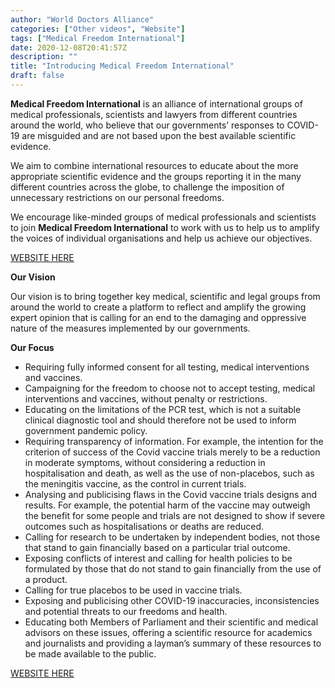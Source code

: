 ```yaml
---
author: "World Doctors Alliance"
categories: ["Other videos", "Website"]
tags: ["Medical Freedom International"]
date: 2020-12-08T20:41:57Z
description: ""
title: "Introducing Medical Freedom International"
draft: false
---
```


**Medical Freedom International** is an alliance of international groups of medical professionals,  scientists and lawyers from different countries around the world, who  believe that our governments’ responses to COVID-19 are misguided and  are not based upon the best available scientific evidence.   

We aim to combine international resources to educate about the more appropriate scientific evidence and the groups reporting it in the many  different countries across the globe, to challenge the imposition of  unnecessary restrictions on our personal freedoms.  

We encourage like-minded groups of medical professionals and scientists to join **Medical Freedom International** to work with us to help us to amplify the voices of individual organisations and help us achieve our objectives.  

[WEBSITE HERE](https://www.medfreedom-int.org/)

**Our Vision**

Our vision is to bring together key medical, scientific and legal groups from around the world to create a platform to reflect and amplify the growing expert opinion that is calling for an end to the damaging and oppressive nature of the measures implemented by our governments.

**Our Focus**

- Requiring fully informed consent for all testing, medical interventions and vaccines.
- Campaigning for the freedom to choose not to accept testing, medical interventions  and vaccines, without penalty or restrictions.
- Educating on the  limitations of the PCR test, which is not a suitable clinical diagnostic tool and should therefore not be used to inform government pandemic  policy.
- Requiring transparency of information. For example, the  intention for the criterion of success of the Covid vaccine trials  merely to be a reduction in moderate symptoms, without considering a  reduction in hospitalisation and death, as well as the use of  non-placebos, such as the meningitis vaccine, as the control in current  trials.
-  Analysing and publicising flaws in the Covid vaccine  trials designs and results. For example, the potential harm of the  vaccine may outweigh the benefit for some people and trials are not  designed to show if severe outcomes such as hospitalisations or deaths  are reduced.
- Calling for research to be undertaken by  independent bodies, not those that stand to gain financially based on a  particular trial outcome.
- Exposing conflicts of interest and  calling for health policies to be formulated by those that do not stand  to gain financially from the use of a product. 
-  Calling for true placebos to be used in vaccine trials.
- Exposing and publicising other COVID-19 inaccuracies, inconsistencies and potential threats to our freedoms and health.
- Educating both Members of Parliament and their scientific and medical advisors on these issues, offering a scientific resource for academics and  journalists and providing a layman’s summary of these resources to be  made available to the public.

[WEBSITE HERE](https://www.medfreedom-int.org/)  
